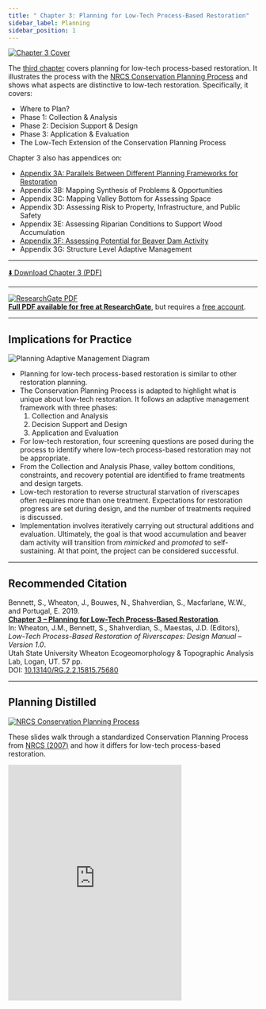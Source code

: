 ```yaml
---
title: " Chapter 3: Planning for Low-Tech Process-Based Restoration"
sidebar_label: Planning
sidebar_position: 1
---
```



[![Chapter 3 Cover](/img/covers/Chap3.png)](http://dx.doi.org/10.13140/RG.2.2.15815.75680)

The [third chapter](http://dx.doi.org/10.13140/RG.2.2.15815.75680) covers planning for low-tech process-based restoration. It illustrates the process with the [NRCS Conservation Planning Process](https://www.nrcs.usda.gov/wps/portal/nrcs/main/national/technical/cp/) and shows what aspects are distinctive to low-tech restoration. Specifically, it covers:

- Where to Plan?  
- Phase 1: Collection & Analysis  
- Phase 2: Decision Support & Design  
- Phase 3: Application & Evaluation  
- The Low-Tech Extension of the Conservation Planning Process

Chapter 3 also has appendices on:

- [Appendix 3A: Parallels Between Different Planning Frameworks for Restoration](/manual/chap03/AppA_Parallel)  
- Appendix 3B: Mapping Synthesis of Problems & Opportunities  
- Appendix 3C: Mapping Valley Bottom for Assessing Space  
- Appendix 3D: Assessing Risk to Property, Infrastructure, and Public Safety  
- Appendix 3E: Assessing Riparian Conditions to Support Wood Accumulation  
- [Appendix 3F: Assessing Potential for Beaver Dam Activity](/manual/chap03/AppF_BRAT)  
- Appendix 3G: Structure Level Adaptive Management

---

[⬇️ Download Chapter 3 (PDF)](http://dx.doi.org/10.13140/RG.2.2.15815.75680)

---

[![ResearchGate PDF](/img/RG.png)](http://dx.doi.org/10.13140/RG.2.2.15815.75680)  
[**Full PDF available for free at ResearchGate**](http://dx.doi.org/10.13140/RG.2.2.15815.75680), but requires a [free account](https://www.researchgate.net/signup.SignUp.html?hdrsu=1).

---

## Implications for Practice

![Planning Adaptive Management Diagram](/img/diagrams/Plan_AM_250.png)

- Planning for low-tech process-based restoration is similar to other restoration planning.  
- The Conservation Planning Process is adapted to highlight what is unique about low-tech restoration. It follows an adaptive management framework with three phases:  
  1. Collection and Analysis  
  2. Decision Support and Design  
  3. Application and Evaluation  
- For low-tech restoration, four screening questions are posed during the process to identify where low-tech process-based restoration may not be appropriate.  
- From the Collection and Analysis Phase, valley bottom conditions, constraints, and recovery potential are identified to frame treatments and design targets.  
- Low-tech restoration to reverse structural starvation of riverscapes often requires more than one treatment. Expectations for restoration progress are set during design, and the number of treatments required is discussed.  
- Implementation involves iteratively carrying out structural additions and evaluation. Ultimately, the goal is that wood accumulation and beaver dam activity will transition from *mimicked* and *promoted* to self-sustaining. At that point, the project can be considered successful.

---

## Recommended Citation

Bennett, S., Wheaton, J., Bouwes, N., Shahverdian, S., Macfarlane, W.W., and Portugal, E. 2019.  
[**Chapter 3 – Planning for Low-Tech Process-Based Restoration**](http://dx.doi.org/10.13140/RG.2.2.15815.75680).  
In: Wheaton, J.M., Bennett, S., Shahverdian, S., Maestas, J.D. (Editors), *Low-Tech Process-Based Restoration of Riverscapes: Design Manual – Version 1.0*.  
Utah State University Wheaton Ecogeomorphology & Topographic Analysis Lab, Logan, UT. 57 pp.  
DOI: [10.13140/RG.2.2.15815.75680](http://dx.doi.org/10.13140/RG.2.2.15815.75680)

---

## Planning Distilled

[![NRCS Conservation Planning Process](/img/nrcseprd.png)](https://www.nrcs.usda.gov/wps/portal/nrcs/main/national/technical/cp/)

These slides walk through a standardized Conservation Planning Process from [NRCS (2007)](https://www.nrcs.usda.gov/wps/portal/nrcs/detail/national/water/manage/restoration/?cid=stelprdb1044707) and how it differs for low-tech process-based restoration.


<div style={{ textAlign: "center" }}>
  <iframe
    src="https://docs.google.com/presentation/d/e/2PACX-1vTzyLlJau-m9uKOZCTiPn2dsVOANX6T2WbtNZC0GDGpGJNgY_W7KJK0hHwHzQrQmpR767qp3ZYlIuaR/embed?start=true&loop=false&delayms=3000"
    width="350"
    height="475"
    frameBorder="0"
    allowFullScreen
  ></iframe>
</div>
